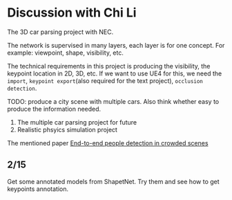 # Discussion with Chi Li

The 3D car parsing project with NEC.

The network is supervised in many layers, each layer is for one concept. For example: viewpoint, shape, visibility, etc. 

The technical requirements in this project is producing the visibility, the keypoint location in 2D, 3D, etc. If we want to use UE4 for this, we need the `import`, `keypoint export`(also required for the text project), `occlusion detection`. 

TODO: produce a city scene with multiple cars. Also think whether easy to produce the information needed.

1. The multiple car parsing project for future
2. Realistic phsyics simulation project

The mentioned paper [End-to-end people detection in crowded scenes](https://arxiv.org/pdf/1506.04878v3.pdf)

## 2/15

Get some annotated models from ShapetNet. Try them and see how to get keypoints annotation.